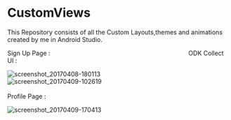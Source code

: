 # CustomViews

This Repository consists of all the Custom Layouts,themes and animations created by me in Android Studio.

Sign Up Page :&nbsp;&nbsp;&nbsp;&nbsp;&nbsp;&nbsp; &nbsp;&nbsp;&nbsp; &nbsp;&nbsp;&nbsp; &nbsp;&nbsp;&nbsp; &nbsp;&nbsp;&nbsp; &nbsp;&nbsp;&nbsp; &nbsp;&nbsp;&nbsp; &nbsp;&nbsp;&nbsp; &nbsp;&nbsp;&nbsp; &nbsp;&nbsp;&nbsp; &nbsp;&nbsp;&nbsp; &nbsp;&nbsp;&nbsp;&nbsp;&nbsp; &nbsp;&nbsp;&nbsp;&nbsp;&nbsp; &nbsp;&nbsp;&nbsp;&nbsp;&nbsp; &nbsp;&nbsp;&nbsp;&nbsp;&nbsp; &nbsp;&nbsp;&nbsp;&nbsp;&nbsp; &nbsp;&nbsp; ODK Collect UI :  


![screenshot_20170408-180113](https://cloud.githubusercontent.com/assets/16780496/24834865/77a8eab8-1d0e-11e7-933d-09d07281e0c3.png)&nbsp;&nbsp;&nbsp;&nbsp;&nbsp;&nbsp;&nbsp;&nbsp;&nbsp;&nbsp;&nbsp;&nbsp;&nbsp;&nbsp;&nbsp;&nbsp;&nbsp;&nbsp;&nbsp;&nbsp;&nbsp;&nbsp;&nbsp;&nbsp;&nbsp;&nbsp;&nbsp;&nbsp;&nbsp;&nbsp;&nbsp;&nbsp;                                                                                             ![screenshot_20170409-102619](https://cloud.githubusercontent.com/assets/16780496/24834916/df97e89e-1d0f-11e7-9240-1bd3b65d844c.png) </br></br> 
Profile Page : 

![screenshot_20170409-170413](https://cloud.githubusercontent.com/assets/16780496/24838140/b237009c-1d5f-11e7-8c13-dd345f87430a.png)
